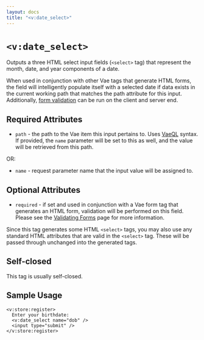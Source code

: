 ```yaml
---
layout: docs
title: "<v:date_select>"
---
```


# `<v:date_select>`

Outputs a three HTML select input fields (`<select>` tag) that represent
the month, date, and year components of a date.

When used in conjunction with other Vae tags that generate HTML forms,
the field will intelligently populate itself with a selected date if
data exists in the current working path that matches the path attribute
for this input. Additionally, [form validation](#vaeml_form_validation)
can be run on the client and server end.

## Required Attributes

-   `path` - the path to the Vae item this input pertains to. Uses
    [VaeQL](#vaeql) syntax. If provided, the `name` parameter will be
    set to this as well, and the value will be retrieved from this path.

OR:

-   `name` - request parameter name that the input value will be
    assigned to.

## Optional Attributes

-   `required` - if set and used in conjunction with a Vae form tag that
    generates an HTML form, validation will be performed on this field.
    Please see the [Validating Forms](#vaeml_form_validation) page for
    more information.

Since this tag generates some HTML `<select>` tags, you may also use any
standard HTML attributes that are valid in the `<select>` tag. These
will be passed through unchanged into the generated tags.

## Self-closed

This tag is usually self-closed.

## Sample Usage

    <v:store:register>
      Enter your birthdate:
      <v:date_select name="dob" />
      <input type="submit" />
    </v:store:register>

